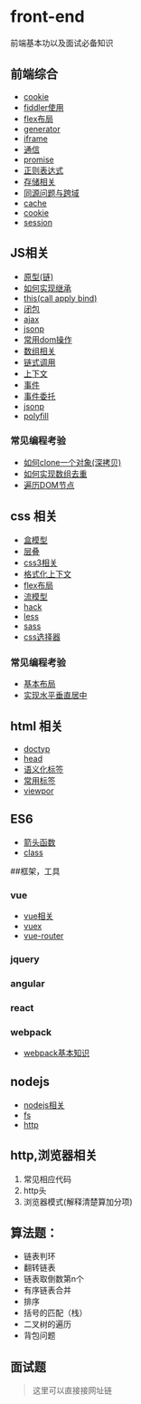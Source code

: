 # front-end
前端基本功以及面试必备知识

## 前端综合
- [cookie](/overall/cookie.md)
- [fiddler使用](/overall/fiddler.md)
- [flex布局](/overall/flex.md)
- [generator](/overall/generator.md)
- [iframe](/overall/iframe.md)
- [通信](/overall/message.md)
- [promise](/overall/promise.md)
- [正则表达式](/overall/regex.md)
- [存储相关](/overall/storage.md)
- [同源问题与跨域](/about_js/sameorigin.md)
- [cache](/overall/cache.md)
- [cookie](/overall/cookie.md)
- [session](/overall/session.md)

## JS相关

- [原型(链)](/about_js/prototype.md)
- [如何实现继承](about_js/extend.md)
- [this(call apply bind)](about_js/this.md)
- [闭包](/about_js/closure.md)
- [ajax](/about_js/ajax.md)
- [jsonp](about_js/jsonp.md)
- [常用dom操作](about_js/dom.md)
- [数组相关](/about_js/array.md)
- [链式调用](/about_js/chain.md)
- [上下文](/about_js/context.md)
- [事件](/about_js/event.md)
- [事件委托](/about_js/delegation.md)
- [jsonp](/about_js/jsonp.md)
- [polyfill](/about_js/polyfill.md)

### 常见编程考验
- [如何clone一个对象(深拷贝)](about_js/clone.md)
- [如何实现数组去重](about_js/duplication.md)
- [遍历DOM节点](about_js/traverse.md)

## css 相关
- [盒模型](/about_css/box.md)
- [层叠](/about_css/cascade.md)
- [css3相关](/about_css/css3.md)
- [格式化上下文](/about_css/fc.md)
- [flex布局](/about_css/flex.md)
- [流模型](/about_css/flow.md)
- [hack](/about_css/hack.md)
- [less](/about_css/less.md)
- [sass](/about_css/sass.md)
- [css选择器](/about_css/selector.md)

### 常见编程考验
- [基本布局](/about_css/layout.md)
- [实现水平垂直居中](/about_css/center.md)

## html 相关
- [doctyp](/about_html/doctype.md)
- [head](/about_html/head.md)
- [语义化标签](/about_html/semantic.md)
- [常用标签](/about_html/tags.md)
- [viewpor](/about_html/viewport.md)


## ES6
- [箭头函数](/es6/arrow.md)
- [class](/es6/class.md)

##框架，工具
### vue
- [vue相关](/framework/vue/vue.md)
- [vuex](/framework/vue/vuex.md)
- [vue-router](/framework/vue/vue_router.md)
### jquery

### angular 

### react 

### webpack
- [webpack基本知识](/framework/webpack.md)


## nodejs
- [nodejs相关](/framework/nodejs/nodejs.md)
- [fs](/framework/nodejs/fs.md)
- [http](/framework/nodejs/http.md)

## http,浏览器相关
1. 常见相应代码
2. http头
3. 浏览器模式(解释清楚算加分项)

## 算法题：

- 链表判环
- 翻转链表
- 链表取倒数第n个
- 有序链表合并
- 排序
- 括号的匹配（栈）
- 二叉树的遍历
- 背包问题


## 面试题
> 这里可以直接接网址链

